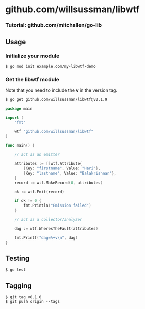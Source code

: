 # github.com/willsussman/libwtf
### Tutorial: github.com/mitchallen/go-lib

## Usage

### Initialize your module

```
$ go mod init example.com/my-libwtf-demo
```

### Get the libwtf module

Note that you need to include the **v** in the version tag.

```
$ go get github.com/willsussman/libwtf@v0.1.9
```

```go
package main

import (
    "fmt"

    wtf "github.com/willsussman/libwtf"
)

func main() {

    // act as an emitter

    attributes := []wtf.Attribute{
        {Key: "firstname", Value: "Hari"},
        {Key: "lastname", Value: "Balakrishnan"},
    }
    record := wtf.MakeRecord(0, attributes)

    ok := wtf.Emit(record)

    if ok != 0 {
        fmt.Println("Emission failed")
    }

    // act as a collector/analyzer

    dag := wtf.WheresTheFault(attributes)

    fmt.Printf("dag=%+v\n", dag)
}
```

## Testing

```
$ go test
```

## Tagging

```
$ git tag v0.1.0
$ git push origin --tags
```


